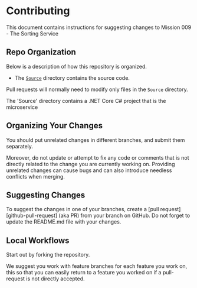 # Contributing

This document contains instructions for suggesting changes to 
Mission 009 - The Sorting Service

## Repo Organization

Below is a description of how this repository is organized.

* The [`Source`](Source) directory contains the source code.

Pull requests will normally need to modify only files in the `Source`
directory.

The 'Source' directory contains a .NET Core C# project that is the microservice

## Organizing Your Changes

You should put unrelated changes in different branches, and submit them
separately.

Moreover, do not update or attempt to fix any code or comments that is not
directly related to the change you are currently working on. Providing unrelated
changes can cause bugs and can also introduce needless conflicts when merging.

## Suggesting Changes

To suggest the changes in one of your branches, create a [pull
request][github-pull-request] (aka PR) from your branch on GitHub. Do not forget to update the README.md file with your changes.

## Local Workflows

Start out by forking the repository. 

We suggest you work with feature branches for each feature you work on, this so that you can easily return to a feature 
you worked on if a pull-request is not directly accepted. 
